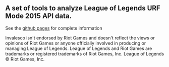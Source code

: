 ## A set of tools to analyze League of Legends URF Mode 2015 API data.

See the [github pages](http://tercenya.github.io/invalesco/) for complete information

Invalesco isn't endorsed by Riot Games and doesn't reflect the views or opinions of Riot Games or anyone officially involved in producing or managing League of Legends. League of Legends and Riot Games are trademarks or registered trademarks of Riot Games, Inc. League of Legends © Riot Games, Inc.
